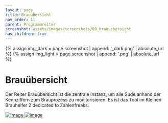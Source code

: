 ```yaml
---
layout: page
title: Brauübersicht
nav_order: 11
parent: Programmreiter
screenshot: assets/images/screenshots/09_brauuebersicht
has_children: true
---
```


{% assign img_dark = page.screenshot | append: '_dark.png' | absolute_url %}
{% assign img_light = page.screenshot | append: '.png' | absolute_url %}

# Brauübersicht

Der Reiter Brauübersicht ist die zentrale Instanz, um alle Sude anhand der Kennziffern zum Brauprozess zu monitorisieren. Es ist das Tool im Kleinen Brauhelfer 2 dedicated to Zahlenfreaks.

<a href="{{ img_dark }}" class="hide-light" target=_blank>
    <img src="{{ img_dark }}" class="{{img_class}}" alt="image" />
</a>
<a href="{{ img_light }}" class="hide-dark" target=_blank>
    <img src="{{ img_light }}" class="{{img_class}}" alt="image" />
</a>
